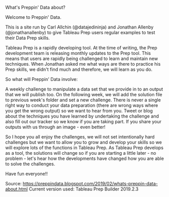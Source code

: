 What's Preppin' Data about? 

Welcome to Preppin' Data.

This is a site run by Carl Allchin (@datajedininja) and Jonathan Allenby (@jonathanallenby) to give Tableau Prep users regular examples to test their Data Prep skills.

Tableau Prep is a rapidly developing tool. At the time of writing, the Prep development team is releasing monthly updates to the Prep tool. This means that users are rapidly being challenged to learn and maintain new techniques. When Jonathan asked me what ways are there to practice his Prep skills, we didn't find much and therefore, we will learn as you do.

So what will Preppin' Data involve:

A weekly challenge to manipulate a data set that we provide in to an output that we will publish too. 
On the following week, we will add the solution file to previous week's folder and set a new challenge.
There is never a single right way to conduct your data preparation (there are wrong ways where you get the wrong output) so we want to hear from you. Tweet or blog about the techniques you have learned by undertaking the challenge and also fill out our tracker so we know if you are taking part. If you share your outputs with us through an image - even better!

So I hope you all enjoy the challenges, we will not set intentionally hard challenges but we want to allow you to grow and develop your skills so we will explore lots of the functions in Tableau Prep. As Tableau Prep develops as a tool, the solutions will change so if you are starting a little later - no problem - let's hear how the developments have changed how you are able to solve the challenges. 

Have fun everyone!!

Source: https://preppindata.blogspot.com/2019/02/whats-preppin-data-about.html
Current version used: Tableau Prep Builder 2019.2.3
